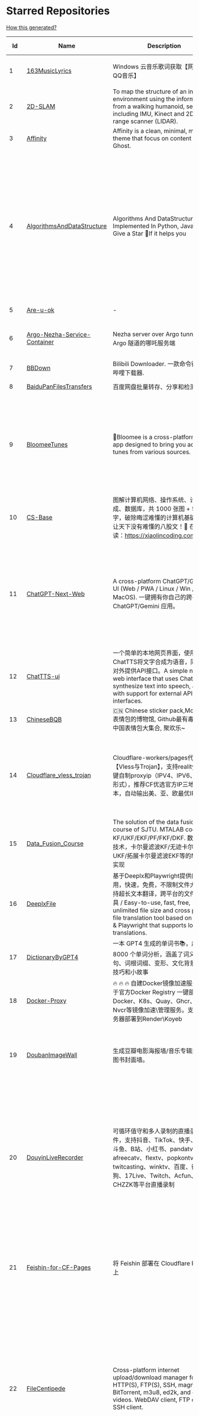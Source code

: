 # Starred Repositories  
[How this generated?](../master/USAGE.md)  
  
| Id 			| Name			| Description | Star Counts | Topics/Tags   | Last Updated 	|  
| ----------- | ----------- 	| ----------- | ----------- | ----------- 	| -----------   |  
|1|[163MusicLyrics](https://github.com/jitwxs/163MusicLyrics.git)|Windows 云音乐歌词获取【网易云、QQ音乐】|2081|neteasecloud, lyrics, 163music, srt, qqmusic|25-8-2024|  
|2|[2D-SLAM](https://github.com/Pontusun/2D-SLAM.git)|To map the structure of an indoor environment using the information from a walking humanoid, sensors including IMU, Kinect and 2D laser range scanner (LIDAR).|14||2-4-2015|  
|3|[Affinity](https://github.com/Showfom/Affinity.git)|Affinity is a clean, minimal, modern theme that focus on content for Ghost.|137|ghost, ghost-theme, ghost-themes|16-12-2019|  
|4|[AlgorithmsAndDataStructure](https://github.com/Py-Contributors/AlgorithmsAndDataStructure.git)|Algorithms And DataStructure Implemented In Python, Java & CPP, Give a Star 🌟If it helps you|946|data-structures, algorithms-and-data-structures, python-data-structures, python-algorithms, backtracking-algorithm, linkedlist, algorithm, cpp, python, algorithms, open-source, java, javascript, python3, computer-science|2-6-2024|  
|5|[Are-u-ok](https://github.com/AUK9527/Are-u-ok.git)|-|9162||13-8-2024|  
|6|[Argo-Nezha-Service-Container](https://github.com/fscarmen2/Argo-Nezha-Service-Container.git)|Nezha server over Argo tunnel 使用 Argo 隧道的哪吒服务端|640|nezha, probe, argo, cloudflared, paas, tunnel, vps|24-9-2024|  
|7|[BBDown](https://github.com/nilaoda/BBDown.git)|Bilibili Downloader. 一款命令行式哔哩哔哩下载器.|9803|downloader|1-9-2024|  
|8|[BaiduPanFilesTransfers](https://github.com/hxz393/BaiduPanFilesTransfers.git)|百度网盘批量转存、分享和检测工具|1477|baidu, gui, windows|25-10-2024|  
|9|[BloomeeTunes](https://github.com/HemantKArya/BloomeeTunes.git)|🌸Bloomee is a cross-platform music app designed to bring you ad-free tunes from various sources. 🌼🎵|392|android, android-app, bloc, flutter, flutter-apps, just-audio, music, music-player, saavn, youtube, downloader, spotify, music-client, windows, dart, hacktoberfest|1-11-2024|  
|10|[CS-Base](https://github.com/xiaolincoder/CS-Base.git)|图解计算机网络、操作系统、计算机组成、数据库，共 1000 张图 + 50 万字，破除晦涩难懂的计算机基础知识，让天下没有难懂的八股文！🚀 在线阅读：https://xiaolincoding.com  |14482|java, cpp, python, c, golang, linux, network, tcp|30-8-2024|  
|11|[ChatGPT-Next-Web](https://github.com/ChatGPTNextWeb/ChatGPT-Next-Web.git)|A cross-platform ChatGPT/Gemini UI (Web / PWA / Linux / Win / MacOS). 一键拥有你自己的跨平台 ChatGPT/Gemini 应用。|76247|chatgpt, nextjs, vercel, webui, cross-platform, tauri, tauri-app, react, desktop, gemini, fe, gemini-pro, gemini-server, gemini-ultra, ollama, groq, claude, calclaude, gpt-4o|4-11-2024|  
|12|[ChatTTS-ui](https://github.com/jianchang512/ChatTTS-ui.git)|一个简单的本地网页界面，使用ChatTTS将文字合成为语音，同时支持对外提供API接口。A simple native web interface that uses ChatTTS to synthesize text into speech, along with support for external API interfaces.|6174|tts, chattts|29-8-2024|  
|13|[ChineseBQB](https://github.com/zhaoolee/ChineseBQB.git)|🇨🇳 Chinese sticker pack,More joy / 表情包的博物馆, Github最有毒的仓库, 中国表情包大集合, 聚欢乐~|12227||29-9-2024|  
|14|[Cloudflare_vless_trojan](https://github.com/yonggekkk/Cloudflare_vless_trojan.git)|Cloudflare-workers/pages代理脚本【Vless与Trojan】，支持reality协议一键自制proxyip（IPV4、IPV6、域名三形式），推荐CF优选官方IP三地区脚本，自动输出美、亚、欧最优IP|4809|cdn, vless, cloudflare-workers, v2ray, xray, ygkkk, cloudflare-pages, cloudflare, trojan, base64, clash-meta, sing-box, reality|1-11-2024|  
|15|[Data_Fusion_Course](https://github.com/ChangjingLiu/Data_Fusion_Course.git)|The solution of the data fusion  course of SJTU. MTALAB code for KF/UKF/EKF/PF/FKF/DKF. 数据融合技术，卡尔曼滤波KF/无迹卡尔曼滤波UKF/拓展卡尔曼滤波EKF等的MATLAB实现|68|kalman-filter, kalman|9-7-2023|  
|16|[DeeplxFile](https://github.com/infrost/DeeplxFile.git)|基于Deeplx和Playwright提供的简单易用，快速，免费，不限制文件大小，支持超长文本翻译，跨平台的文件翻译工具 / Easy-to-use, fast, free, unlimited file size and cross platform file translation tool based on Deeplx & Playwright that supports long text translations.|575||31-10-2024|  
|17|[DictionaryByGPT4](https://github.com/Ceelog/DictionaryByGPT4.git)|一本 GPT4 生成的单词书📚，超过 8000 个单词分析，涵盖了词义、例句、词根词缀、变形、文化背景、记忆技巧和小故事|3722|gpt-4, gpt4|14-10-2024|  
|18|[Docker-Proxy](https://github.com/dqzboy/Docker-Proxy.git)|🔥 🔥 🔥 自建Docker镜像加速服务，基于官方Docker  Registry 一键部署Docker、K8s、Quay、Ghcr、Mcr、Nvcr等镜像加速\管理服务。支持免服务器部署到Render\Koyeb|1950|docker-proxy, docker-registry, gcr-registry|27-10-2024|  
|19|[DoubanImageWall](https://github.com/icue/DoubanImageWall.git)|生成豆瓣电影海报墙/音乐专辑封面墙/图书封面墙。|209|douban, douban-movie, douban-music, douban-crawler, douban-spider, douban-book|15-8-2024|  
|20|[DouyinLiveRecorder](https://github.com/ihmily/DouyinLiveRecorder.git)|可循环值守和多人录制的直播录制软件，支持抖音、TikTok、快手、虎牙、斗鱼、B站、小红书、pandatv、afreecatv、flextv、popkontv、twitcasting、winktv、百度、微博、酷狗、17Live、Twitch、Acfun、CHZZK等平台直播录制|4835|douyin-live, video-downloader, douyin-api, douyulive, live-recorder, tiktok-api, tiktoklive, spider, afreecatv, douyin, tiktok, flextv, twitcasting, pandatv, douyu, huya, weibo-live, twitch, showroom-live, acfun-live|4-11-2024|  
|21|[Feishin-for-CF-Pages](https://github.com/GenshinMinecraft/Feishin-for-CF-Pages.git)|将 Feishin 部署在 Cloudflare Pages 上|15|cloudflare, cloudflare-pages, jellyfin, jellyfin-client, jellyfin-web, music-library, music-player, navidrome, navidrome-client|5-10-2024|  
|22|[FileCentipede](https://github.com/filecxx/FileCentipede.git)|Cross-platform internet upload/download manager for HTTP(S), FTP(S), SSH, magnet-link, BitTorrent, m3u8, ed2k, and online videos.  WebDAV client, FTP client, SSH client.|7671|bittorrent-client, download-manager, download-videos, bt, magnet, libtorrent, http-client, ftp-client, download, video-downloader, stream-downloader, torrent, qbittorrent, transmission, webdav-client, ssh-client, m3u8, remote-download, qt|31-10-2024|  
|23|[FileCodeBox](https://github.com/vastsa/FileCodeBox.git)|文件快递柜-匿名口令分享文本，文件，像拿快递一样取文件（FileCodeBox - File Express Cabinet - Anonymous Passcode Sharing Text, Files, Like Taking Express Delivery for Files）|4017|python, anonymous, fastapi, tool, filecodebox|16-10-2024|  
|24|[FreeControl](https://github.com/pdone/FreeControl.git)|在PC上控制Android设备|1970|android, adb, scrcpy|19-7-2024|  
|25|[GoMusic](https://github.com/Bistutu/GoMusic.git)|迁移网易云/QQ音乐歌单至 Apple/Youtube/Spotify Music|939||4-10-2024|  
|26|[HackSTLinkUpgrade](https://github.com/armink/HackSTLinkUpgrade.git)|暴力升级你的 ST-Link 及 STM32CubeIDE|98|st-link, stm32, stcubeide, cubeide|4-12-2022|  
|27|[IPDB](https://github.com/ymyuuu/IPDB.git)|Cloudflare反代优选IP库|1445||4-11-2024|  
|28|[Implementation-of-Hector-SLAM-and-Autonomous-Navigation](https://github.com/Badri-R-S/Implementation-of-Hector-SLAM-and-Autonomous-Navigation.git)|Designed a mobile robot controlled using Raspberry Pi. Used hector mapping and AMCL to map the environment and localize the robot. Dijkstra Algorithm was used to autonomously navigate the robot.|2|amcl, hector-slam, ros, slam|13-11-2022|  
|29|[InnerTune](https://github.com/z-huang/InnerTune.git)|A Material 3 YouTube Music client for Android|4605|music, music-player, youtube, android, youtube-music, material-design, materialyou, innertube|29-10-2024|  
|30|[Matsuri](https://github.com/MatsuriDayo/Matsuri.git)|Matsuri (茉莉) / V2Ray / universal proxy toolchain for Android / Fork of SagerNet|2528|android, shadowsocks, v2ray, anticensorship|30-6-2023|  
|31|[MixTeX-Latex-OCR](https://github.com/RQLuo/MixTeX-Latex-OCR.git)|MixTeX multimodal LaTeX, ZhEn, and, Table OCR. It performs efficient CPU-based inference in a local offline on Windows.|811|computer-vision, deep-learning, latex, machine-learning, ocr, onnx, python|1-10-2024|  
|32|[Motrix](https://github.com/agalwood/Motrix.git)|A full-featured download manager.|45587|motrix, aria2, download-manager, macos, windows, linux, bittorrent, magnet, electron, bt, mac, download, torrent|7-6-2023|  
|33|[MouseClickTool](https://github.com/lalakii/MouseClickTool.git)|简单好用的鼠标连点器，体积小巧，性能好好的~鼠标连点器，当前版本体积仅16KB。|361|mouseclick, mouse, mouseclicker, autoclicker|26-10-2024|  
|34|[NaiveProxy-yg](https://github.com/yonggekkk/NaiveProxy-yg.git)|NaiveProxy多功能一键脚本，全网独家的多端口复用功能、自定义伪装站|312|acme, naiveproxy, warp, ygkkk|18-12-2023|  
|35|[NotionNext](https://github.com/tangly1024/NotionNext.git)|使用 NextJS + Notion API 实现的，支持多种部署方案的静态博客，无需服务器、零门槛搭建网站，为Notion和所有创作者设计。 (A static blog built with NextJS and Notion API, supporting multiple deployment options. No server required, zero threshold to set up a website. Designed for Notion and all creators.)|7753|tailwindcss, vercel, nextjs, react, blog, notion, zeabur|4-11-2024|  
|36|[Oracle-server-keep-alive-script](https://github.com/spiritLHLS/Oracle-server-keep-alive-script.git)|服务器资源占用脚本(甲骨文服务器保活脚本)(Oracle Server Keep Alive Script)|1626|alive, centos, debian, oracle, redhat, server, ubuntu, bash, oracle-cloud, dynamic, speedtest-cli, speedtest-go|22-10-2023|  
|37|[Oracle_OneKey_Active](https://github.com/Mrmineduce21/Oracle_OneKey_Active.git)|为了应对甲骨文最新回收机制而作的垃圾脚本|301||15-3-2023|  
|38|[PT-Plugin-Plus](https://github.com/pt-plugins/PT-Plugin-Plus.git)|PT 助手 Plus，为 Microsoft Edge、Google Chrome、Firefox 浏览器插件（Web Extensions），主要用于辅助下载 PT 站的种子。|6900|chrome-extension, firefox-addon, web-extension, edge-extension|3-10-2024|  
|39|[PathPlanning](https://github.com/zhm-real/PathPlanning.git)|Common used path planning algorithms with animations.|8017|astar, anytime-repairing-astar, learning-realtime-astar, realtime-adaptive-astar, lifelong-planning-astar, dstar, dstar-lite, anytime-dstar, rrt, rrt-star, rrt-connect, dynamic-rrt, extended-rrt, informed-rrt-star, fast-marching-trees, rrt-star-smart, batch-informed-trees, path-planning|14-12-2020|  
|40|[ROS-Autonomous-Robot](https://github.com/Abinay-Brown/ROS-Autonomous-Robot.git)|Autonomous Differential Drive Robot equipped with LIDAR AND IMU uses Hector-SLAM for mapping and ROS Navigation Stack to navigate autonomously|9||27-7-2023|  
|41|[Rin](https://github.com/openRin/Rin.git)|⚡Dynamic blog based on Cloudflare Pages + Workers + D1 + R2|1538|blog, bun, bunjs, framework, web, cloudflare, cloudflare-workers, elysiajs, react|22-10-2024|  
|42|[STranslate](https://github.com/ZGGSONG/STranslate.git)|A ready-to-use, ready-to-go translation ocr tool developed by WPF/WPF 开发的一款即开即用、即用即走的翻译、OCR工具|2002|deepl, wpf, mvvm, bing, openai, ocr, paddleocr, stranslate|29-10-2024|  
|43|[Shadowrocket-ADBlock-Rules](https://github.com/h2y/Shadowrocket-ADBlock-Rules.git)|提供多款 Shadowrocket 规则，带广告过滤功能。用于 iOS 未越狱设备选择性地自动翻墙。|15645|shadowrocket, surge, gfw, shadowsocks, shadowsocksr, ssr, proxy|12-4-2021|  
|44|[SteamTools](https://github.com/BeyondDimension/SteamTools.git)|🛠「Watt Toolkit」是一个开源跨平台的多功能 Steam 工具箱。|20192|steam, csharp, dotnet, wpf, mvvm, xaml, avalonia, avaloniaui, dotnetcore, cross-platform, steamtools, linux-app, windows-app, macos-app, ios-app, android-app, crossplatform|21-10-2024|  
|45|[TVBox](https://github.com/2hacc/TVBox.git)|TVBox 网络接口，更新速度快，接口访问速度快且稳定！|4799|tvbox|29-3-2024|  
|46|[Telegraph-Image](https://github.com/cf-pages/Telegraph-Image.git)|Image Hosting solution, Flickr/imgur alternative, make it easy for users to share their images. Using Cloudflare Pages and Telegraph.|3378|cloudflare, cloudflare-pages, flickr, image, image-host, image-hosting, image-sharing, imgur, serverless, telegraph, upload-images|26-9-2024|  
|47|[ToastFish](https://github.com/Uahh/ToastFish.git)|一个利用摸鱼时间背单词的软件。|5305||27-1-2023|  
|48|[Umi-OCR](https://github.com/hiroi-sora/Umi-OCR.git)|OCR software, free and offline. 开源、免费的离线OCR软件。支持截屏/批量导入图片，PDF文档识别，排除水印/页眉页脚，扫描/生成二维码。内置多国语言库。|26996|paddleocr, ocr, ocr-python, umi-ocr, qml, qt, screenshot|18-10-2024|  
|49|[UnblockNeteaseMusic](https://github.com/nondanee/UnblockNeteaseMusic.git)|Revive unavailable songs for Netease Cloud Music|17421|netease-cloud-music, unblocker, proxy-server|22-12-2020|  
|50|[VipVideo](https://github.com/iodefog/VipVideo.git)|各大网站vip视频、世界杯直播（CCTV5）免费观看 - Mac版。付费电影，VIP会员剧等，去广告播放。自用视频或者电影URL，音乐破解URL，CCTV等电视播放URL，爱奇艺、腾讯视频、芒果视频、bilibili、美剧、韩剧、日剧、音乐破解|3143||18-1-2023|  
|51|[WorkerVless2sub](https://github.com/cmliu/WorkerVless2sub.git)|这个是一个将 Cloudflare Workers - VLESS 搭配 自建优选域名 的 订阅生成器|3620||3-11-2024|  
|52|[X-TRACK](https://github.com/FASTSHIFT/X-TRACK.git)|A GPS bicycle speedometer that supports offline maps and track recording |5527|gps, gps-tracking, bicycle, speedometer, offline-maps, mcu, lvgl, mvp, gpx|1-11-2024|  
|53|[Y-TOC](https://github.com/struy-cn/Y-TOC.git)|-|105||24-3-2024|  
|54|[YYeTsBot](https://github.com/tgbot-collection/YYeTsBot.git)|🎬 人人影视 机器人和网站，包含人人影视全部资源以及众多网友的网盘分享|14202|yyets, telegram-bot, movies, tv-shows, bot, zimuxia|21-7-2024|  
|55|[alidrive-uploader-for-baota](https://github.com/aoaostar/alidrive-uploader-for-baota.git)|阿里云盘上传宝塔插件|101||28-7-2022|  
|56|[aliyundrive-webdav](https://github.com/messense/aliyundrive-webdav.git)|阿里云盘 WebDAV 服务|9618|aliyundrive, aliyundrive-client, webdav-server, openwrt-package, luci-app|23-7-2024|  
|57|[aria2](https://github.com/aria2/aria2.git)|aria2 is a lightweight multi-protocol & multi-source, cross platform download utility operated in command-line. It supports HTTP/HTTPS, FTP, SFTP, BitTorrent and Metalink.|35727|cpp11, http, ftp, sftp, bittorrent, rpc, download, metalink|30-6-2024|  
|58|[awesome-cloudflare](https://github.com/zhuima/awesome-cloudflare.git)|⛅️ 精选的 Cloudflare 工具、开源项目、指南、博客和其他资源列表。/ ⛅️ A curated list of Cloudflare tools, open source projects, guides, blogs and other resources.|8559||29-10-2024|  
|59|[awesome-english-ebooks](https://github.com/hehonghui/awesome-english-ebooks.git)|经济学人(含音频)、纽约客、卫报、连线、大西洋月刊等英语杂志免费下载,支持epub、mobi、pdf格式, 每周更新|21945|download, ebooks, economist, economist-ebooks, new-yorker, pdf|1-11-2024|  
|60|[awesome-social-media-downloader](https://github.com/DangJin/awesome-social-media-downloader.git)|👿 收录了一些能够免费下载油管、B 站、抖音等平台视频的下载工具。Some download tools that can freely download videos from platforms such as YouTube, Bilibili, Douyin, etc. have been included.|1081|downloader, bilibili-download, iqiyi, video, youku, youtube-dl|24-6-2024|  
|61|[awesome-testflight-link](https://github.com/pluwen/awesome-testflight-link.git)|Collection of Testflight public app link（iOS/iPad OS/macOS）。|3664|testflight, app, collection, ios, iphone, ipad, macos|3-11-2024|  
|62|[awesome-toolbox-chinese](https://github.com/bestxtools/awesome-toolbox-chinese.git)|🧰 优秀工具箱集合 - 收集，推荐好用、优秀的工具箱。工具箱大全。  https://awesome-toolbox-chinese.bestxtools.com/   https://😎🧰.bestxtools.com/|1007|toolbox, toolboxes, tools, awesome-list, awesome, awesome-toolbox, awesome-tools, online-tools, online-tools-websites, bestxtools|28-8-2023|  
|63|[bili2text](https://github.com/lanbinshijie/bili2text.git)|Bilibili视频转文字，一步到位，输入链接即可使用|589||31-10-2024|  
|64|[biliup](https://github.com/biliup/biliup.git)|全自动录播、直播录制、分p投稿工具，支持twitch、ytb频道搬运。|3369|bilibili, huya, douyu, douyin, bilibiliupload, youtube, twitch, downloader, download|26-10-2024|  
|65|[cashbook](https://github.com/dingdangdog/cashbook.git)|Docker部署的Web记账本。|76|cashbook, web, docker, ledger|30-10-2024|  
|66|[clash-verge-rev](https://github.com/clash-verge-rev/clash-verge-rev.git)|Continuation of Clash Verge - A Clash Meta GUI based on Tauri (Windows, MacOS, Linux)|37230|clash, clash-meta, clash-verge, linux, mac, tauri-app, windows, mihomo|30-10-2024|  
|67|[cloudflare](https://github.com/ip-scanner/cloudflare.git)|-|3697||14-2-2024|  
|68|[cloudflare_temp_email](https://github.com/dreamhunter2333/cloudflare_temp_email.git)|CloudFlare free temp domain email 免费收发 临时域名邮箱 支持附件 IMAP SMTP TelegramBot|2479|cloudflare-email, cloudflare-pages, cloudflare-workers, email, free|27-9-2024|  
|69|[dijkstras-algorithm](https://github.com/mburst/dijkstras-algorithm.git)|Implementations of Dijkstra's shortest path algorithm in different languages|526||21-2-2023|  
|70|[echarts](https://github.com/apache/echarts.git)|Apache ECharts is a powerful, interactive charting and data visualization library for browser|60547|echarts, data-visualization, charts, charting-library, visualization, apache, data-viz, canvas, svg|30-10-2024|  
|71|[eno-music](https://github.com/cloudflypeng/eno-music.git)|-|500||1-11-2024|  
|72|[extract_forward_tgbot](https://github.com/AhFeil/extract_forward_tgbot.git)|存储转发给它的消息，并能推送到网页，方便查看编辑信息，附带拼接图片、视频转 GIF 功能。 Store the messages forwarded to it, and be able to push them to the web page, for easy viewing and editing of the information.|103|python3, telegram-bot|22-6-2024|  
|73|[fideo-live-record](https://github.com/chenfan0/fideo-live-record.git)|A convenient live broadcast recording software! Supports Tiktok, Youtube, Twitch, Bilibili, Bigo!(一款方便的直播录制软件! 支持tiktok, youtube, twitch, 抖音，虎牙，斗鱼，快手，微博，网易cc，bilibili，花椒, 淘宝, 京东) |1038|douyin, douyu, ffmpeg, live-record, mac, tiktok, twitch, window, youtube, bigo, taobao, weibo, huya|4-11-2024|  
|74|[free](https://github.com/freefq/free.git)|翻墙、免费翻墙、免费科学上网、免费节点、免费梯子、免费ss/v2ray/trojan节点、蓝灯、谷歌商店、翻墙梯子|36938|fanqiang, v2ray, lantern, trojan, freefq, gfw, vmess, bulink, vpn, shadowsocks|6-2-2024|  
|75|[fusion](https://github.com/0x2E/fusion.git)|A lightweight, self-hosted friendly RSS aggregator and reader|1096|rss, rss-aggregator, rss-reader, self-hosted|29-9-2024|  
|76|[get_jobs](https://github.com/loks666/get_jobs.git)|💼【AI找工作助手】全平台自动投简历脚本：(boss、前程无忧、猎聘、拉勾、智联招聘)|762|resume, submit, voluntarily|31-10-2024|  
|77|[get_subscribe](https://github.com/ermaozi/get_subscribe.git)|✈️ 免费机场  / 免费VPN -> 自动获取免 clash/v2ray/trojan/sr/ssr 订阅链接，间隔12小时持续更新   科学上网   翻墙|6908|clash, v2ray, trojan, trojan-go, sr, ssr, android, vpn|4-11-2024|  
|78|[halo](https://github.com/halo-dev/halo.git)|强大易用的开源建站工具。|33943|halo, cms, halocms, content-management-system, blog, blog-engine|31-10-2024|  
|79|[haoruanfenxiang](https://github.com/yoyodadada/haoruanfenxiang.git)|好软分享|4244||3-11-2024|  
|80|[hector_slam_Ceres](https://github.com/wenbowen123/hector_slam_Ceres.git)|"Localization and Perception for Control and Decision-Making of a Low-Speed Autonomous Shuttle in a Campus Pilot Deployment." SAE International Journal of Connected and Automated Vehicles 1, no. 12-01-02-0003 (2018).|23|slam, robotics, self-driving-car, ceres-solver|21-4-2019|  
|81|[hexo](https://github.com/hexojs/hexo.git)|A fast, simple & powerful blog framework, powered by Node.js.|39467|hexo, javascript, nodejs, static-site-generator, typescript|14-10-2024|  
|82|[hexo-pro](https://github.com/wuzheng228/hexo-pro.git)|-|61||28-9-2024|  
|83|[hexo.github.io](https://github.com/wuhu-pig/hexo.github.io.git)|-|1||27-8-2024|  
|84|[html5-speedtest](https://github.com/insoxin/html5-speedtest.git)|一个基于HTML5的Speedtest 开源速度测试(服务器网速)只有9kb的精简汉化|112|html5-speedtest, speedtest|20-9-2019|  
|85|[iptv-sources](https://github.com/HerbertHe/iptv-sources.git)|Autoupdate iptv sources|6532|iptv, iptv-channels, iptv-m3u, m3u, kodi, tvbox, diyp, docker|7-9-2024|  
|86|[iptv-sources](https://github.com/wuhu-pig/iptv-sources.git)|自动抓取更新iptv源 Autoupdate iptv sources|1||17-12-2023|  
|87|[jpg2gif](https://github.com/hellodk34/jpg2gif.git)|把telegram导出的jpg/jpeg/png静态表情图片转换成微信能够导入的.gif文件|84|sticker, stickers, telegram|10-4-2024|  
|88|[keyword_alert_bot](https://github.com/Hootrix/keyword_alert_bot.git)|telegram keyword alert bot ⏰|254|telegram-bot, bot, python, telegram, docker, sqlite|11-7-2024|  
|89|[live](https://github.com/wwb521/live.git)|更新高质量电视直播源，欢迎大家使用，永久免费|1854||3-11-2024|  
|90|[lottie-converter](https://github.com/ed-asriyan/lottie-converter.git)|Converts Lottie Animations (.json / .lottie) and Telegram stickers (*.tgs) to GIF / PNG / APNG / WEBP / WEBM|822|tgs, telegram, gif, sticker, lottie, stickers, animated-stickers, gifski, webp, apng, png, tgs-to-apng, tgs-to-gif, tgs-to-png, tgs-to-webp, lottie-to-apng, lottie-to-gif, lottie-to-webp, lottie-to-webm, webm|29-9-2024|  
|91|[matlab_motion_planning](https://github.com/ai-winter/matlab_motion_planning.git)|Motion planning and Navigation of AGV/AMR：matlab implementation of Dijkstra, A*, Theta*, JPS, D*, LPA*, D* Lite, RRT, RRT*, RRT-Connect, Informed RRT*, ACO, Voronoi, PID, LQR, MPC, APF, RPP, DWA, DDPG, Bezier, B-spline, Dubins, Reeds-Shepp etc.|320|a-star, d-star, dijkstra, dynamic-window-approach, informed-rrt-star, jump-point-search, motion-planning, rrt, rrt-connect, rrt-star, ant-colony-optimization, pid-control, voronoi, theta-star, artificial-potential-field, lqr-controller, mpc-control|8-2-2024|  
|92|[mdx-notes](https://github.com/maqi1520/mdx-notes.git)|⛷ Cross-platform note-taking software, public layout editor, using MDX ⛷ 跨平台笔记软件，公众号排版编辑器，使用MDX来排版|1064|mdx, markdown-editor, markdown, nextjs, note-taking, notes|27-10-2024|  
|93|[mihomo](https://github.com/MetaCubeX/mihomo.git)|A simple Python Pydantic model for Honkai: Star Rail parsed data from the Mihomo API.|16404|honkai-star-rail, mihomo, python, star-rail-api|20-10-2024|  
|94|[n8n](https://github.com/n8n-io/n8n.git)|Free and source-available fair-code licensed workflow automation tool. Easily automate tasks across different services.|48191|automation, automated, ipaas, n8n, workflow, typescript, node, self-hosted, integrations, workflow-automation, cli, development, docker, low-code, low-code-development-platform, data-flow, integration-framework, apis, low-code-platform, no-code|4-11-2024|  
|95|[nekoray](https://github.com/MatsuriDayo/nekoray.git)|Qt based cross-platform GUI proxy configuration manager (backend: sing-box)|13195|linux, proxy, qt, shadowsocks, sing-box, trojan, v2ray, vless, vmess, windows|9-10-2024|  
|96|[new-pac](https://github.com/Alvin9999/new-pac.git)|翻墙-科学上网、自由上网、免费科学上网、免费翻墙、油管youtube、fanqiang、软件、VPN、一键翻墙浏览器，vps一键搭建翻墙服务器脚本/教程，免费shadowsocks/ss/ssr/v2ray/goflyway账号/节点，翻墙梯子，电脑、手机、iOS、安卓、windows、Mac、Linux、路由器翻墙、科学上网、youtube视频下载、youtube油管镜像/免翻墙网站、美区apple id共享账号|55457|fanqiang, free-ssr, free-ss, ssr, shadowsocks, v2ray, gfw, shadowsocksr, ss, vmess, brook, goflyway, naiveproxy, freegate, kcptun, trojan, vpn, lantern|4-11-2024|  
|97|[ott](https://github.com/jianchang512/ott.git)|Api tool for local offline text translation supporting multiple languages/支持多语言的本地离线文字翻译api|446|translate, translation, translator|4-11-2024|  
|98|[pdf2docxserver](https://github.com/infrost/pdf2docxserver.git)|A server app to convert pdf to docx based on pdf2docx/ 基于 pdf2docx 将 pdf 转换为 docx 的服务程序|24||1-9-2024|  
|99|[plugins](https://github.com/typecho-fans/plugins.git)|Typecho Fans插件作品目录|1762|typecho, typecho-plugin, php, javascript|31-8-2024|  
|100|[qrcp](https://github.com/claudiodangelis/qrcp.git)|:zap: Transfer files over wifi from your computer to your mobile device by scanning a QR code without leaving the terminal.|9990|utility, golang, qrcode, cli, command-line|1-9-2024|  
|101|[radishes](https://github.com/radishes-music/radishes.git)|Cross-platform copyright-free music platform（跨平台的无版权的音乐平台）. 支持 windows / macos / linux / web|1102|radishes, music, electron, vue3, typescript, id3-writer, id3-reader, music-player, unblock, vip|26-5-2024|  
|102|[reference](https://github.com/jaywcjlove/reference.git)|为开发人员分享快速参考备忘清单(速查表)|12165|javascript, docker, npm, npm-package, semver, toml, typescript, cheatsheet, references, reactjs|1-11-2024|  
|103|[reinstall](https://github.com/bin456789/reinstall.git)|一键DD/重装脚本 (One-click reinstall OS on VPS)|2609|reinstall, vps, netboot, netinstall, boot, distro, grub, linux, operating-systems, os, windows, netinst, installer, iso, liveos, shell-script, alpine, alpine-linux, linux-distribution|1-11-2024|  
|104|[robot_pose_ekf](https://github.com/ros-planning/robot_pose_ekf.git)|robot_pose_ekf package for ROS Melodic and later|282||2-3-2021|  
|105|[robot_pose_ekf](https://github.com/udacity/robot_pose_ekf.git)|The robot_pose_ekf ROS package applies sensor fusion on the robot IMU and odometry values to estimate its 3D pose.|369||8-12-2021|  
|106|[robot_pose_ekf_learning](https://github.com/WinDistance/robot_pose_ekf_learning.git)|robot_pose_ekf 注释|5||20-11-2019|  
|107|[robot_pose_ekf_study](https://github.com/qianlima8888/robot_pose_ekf_study.git)|对ros下的robot_pose_ekf包源码依照个人理解添加注释|3||17-4-2019|  
|108|[rrt-algorithms](https://github.com/motion-planning/rrt-algorithms.git)|n-dimensional RRT, RRT* (RRT-Star)|616|geometry, rrt, rrt-star, algorithm, algorithms, random, motion-planning, tree|20-5-2024|  
|109|[scoutrobot](https://github.com/abelmeadows/scoutrobot.git)|We have successfully implemented the autonomous navigation of UAV with our custom python node using LiDAR ; 2D mapping with Hector SLAM and 3D mapping using Octomap algorithms in the ROS simulation environment. We also implemented an algorithm to manage the battery life of the UAV though which the UAV can use to return home when the battery-level drops down to a certain percentage.|52||27-4-2019|  
|110|[server](https://github.com/screego/server.git)|screen sharing for developers https://screego.net/|7759|webrtc, screensharing-tool, privacy, selfhosted, docker, go|11-10-2024|  
|111|[shuyuan](https://github.com/shidahuilang/shuyuan.git)|阅读书源-香色闺阁+阅读3.0书源+源阅读+爱阅书香+千阅+花火阅读+读不舍手+IPTV源+IPA巨魔应用=自动更新|5728|xiangsegige, reader, shuyuan, yuedu, aiyueshuxiang, yuanyuedu, iptv, ipa, trollstore, tts|4-11-2024|  
|112|[sing-box-yg](https://github.com/yonggekkk/sing-box-yg.git)|sing-box精装桶一键脚本【Hysteria2、Tuic5、Vless-reality、Vmess-ws/argo】：支持alpine系统、自签/acme双证书切换、Argo固定临时双隧道（可共存）、Psiphon赛风VPN（30个国家）分流功能；附singbox电脑网页客户端下载|2252|argo, clash-meta, hysteria2, sing-box, v2rayn, openclash, shadowrocket, cloudflared, acme, telegram-bot, geosite, v2ray, xray, tuic, warp, alpine, oblivion, psiphon|4-11-2024|  
|113|[sshwifty](https://github.com/nirui/sshwifty.git)|Web SSH & Telnet (WebSSH & WebTelnet client) 🔮|2420|webssh, webssh2, webtelnet, telnet, ssh|11-10-2024|  
|114|[starred-repo-toc](https://github.com/yks0000/starred-repo-toc.git)|Generates Markdown table for all Starred Repositories by a GitHub user.|38|starred-repositories, starred|4-11-2024|  
|115|[subconverter](https://github.com/tindy2013/subconverter.git)|Utility to convert between various subscription format|13183|clash, clashr, surge, quantumult, quantumultx, surfboard, v2ray, ss, ssr, regular-expression, gist, emoji, rename, subconverter|29-9-2024|  
|116|[tdl](https://github.com/iyear/tdl.git)|📥 A Telegram toolkit written in Golang|4414|telegram, downloader, telegram-api, download, bash|1-11-2024|  
|117|[telegram_media_downloader](https://github.com/tangyoha/telegram_media_downloader.git)|基于Dineshkarthik的项目， 电报视频下载，电报资源下载，跨平台，支持web查看下载进度 ，支持bot下发指令下载，支持下载已经加入的私有群但是限制下载的资源， telegram media download,Download media files from a telegram conversation/chat/channel up to 2GiB per file|2499|media-downloader, flask, cross-platform, downloader, telegram-bot, cosplatfrom|4-9-2024|  
|118|[tgState](https://github.com/csznet/tgState.git)|使用Telegram作为存储的文件外链系统，不限制文件大小和格式。|885|go, golang, telegram, telegram-bot, file, file-sharing, file-upload, filesystem, images, imageserver, img, storage, storage-api, storage-service, telegram-api, telegram-bot-api, telegrambot, vercel|18-4-2024|  
|119|[translators](https://github.com/zotero/translators.git)|Zotero Translators|1284||30-10-2024|  
|120|[v2rayN](https://github.com/2dust/v2rayN.git)|A GUI client for Windows, support Xray core and v2fly core and others|69049|windows, proxy, socks5, shadowsocks, trojan, v2ray, v2fly, xray, vmess, vless, xtls|4-11-2024|  
|121|[vaultwarden](https://github.com/dani-garcia/vaultwarden.git)|Unofficial Bitwarden compatible server written in Rust, formerly known as bitwarden_rs|38589|vaultwarden, bitwarden, rust, docker, rocket, hacktoberfest, bitwarden-rs|2-11-2024|  
|122|[vps-inventory-monitoring](https://github.com/546669204/vps-inventory-monitoring.git)|VPS库存监控系统 --- 实时把握库存信息|327||8-7-2019|  
|123|[warp-yg](https://github.com/yonggekkk/warp-yg.git)|warp多功能一键脚本，支持warp-go与wgcf切换，无限生成warp配置文件，支持升级warp+、warp团队账户，查看VPS本地IP、netflix、chatgpt解锁状态|3676|netflix, warp, warp-go, wgcf, cloudflare, ygkkk, chatgpt, socks5-proxy, warp-cli, vpn, endpoint, replit, wireguard|24-9-2024|  
|124|[wifi-cracking](https://github.com/brannondorsey/wifi-cracking.git)|Crack WPA/WPA2 Wi-Fi Routers with Airodump-ng and Aircrack-ng/Hashcat|11408|wifi, wpa2-cracking, aircrack-ng, hashcat, hacking, tutorial, cracking, password-cracking|18-5-2018|  
|125|[x-ui-yg](https://github.com/yonggekkk/x-ui-yg.git)|x-ui精简修改版脚本，集成argo固定临时双隧道（可共存）、Psiphon赛风VPN（30个国家）分流功能，支持部分节点聚合订阅、sing-box订阅、clash-meta订阅的配置输出|1928|x-ui, xray-core, socks5, wireguard, chatgpt, warp, argo, cloudflared, clash-meta, sing-box, alpine, httpupgrade, splithttp, oblivion, psiphon|29-10-2024|  
|126|[xiaomusic](https://github.com/hanxi/xiaomusic.git)|使用小爱音箱播放音乐，音乐使用 yt-dlp 下载。|1880|music, xiaoai, xiaoai-speaker, xiaomi, xiaomusic|1-11-2024|  
  
